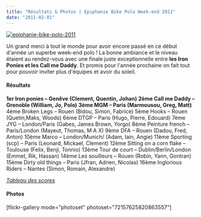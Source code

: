 ```yaml
---
title: "Résultats & Photos | Epiphanie Bike Polo Week-end 2011"
date: "2011-02-01"
---
```


[![](http://www.guidoline.com/wp-content/uploads/2011/02/epiphanie-bike-polo-2011.jpg "epiphanie-bike-polo-2011")](http://www.guidoline.com/wp-content/uploads/2011/02/epiphanie-bike-polo-2011.jpg)

Un grand merci à tout le monde pour avoir encore passé en ce début d'année un superbe week-end polo ! La bonne ambiance et le niveau étaient au rendez-vous avec une finale juste exceptionnelle entre **les Iron Ponies et les Call me Daddy**. Et promis pour l'année prochaine on fait tout pour pouvoir inviter plus d'équipes et avoir du soleil.

#### Résultats

**1er Iron ponies – Genêve (Clement, Quentin, Johan)** **2ème Call me Daddy – Grenoble (William, Jo, Polo)** **3ème MGM – Paris (Marmousou, Greg, Matt)** 4ème Broken Legs – Rouen (Bidou, Simon, Fabrice) 5ème Hooks – Rouen (Quetin,Maks, Woods) 6ème DTGP – Paris (Hugo, Pierre, Edouard) 7ème JYG – London/Paris (Gabes, James Brown, Yorgo) 8ème Peinture french – Paris/London (Mayeut, Thomas, M A X) 9ème DFA – Rouen (Dadou, Fred, Anton) 10ème Marco – London/Munich/ (Adam, Iain, Angie) 11ème Sporting (scp) – Paris (Leonard, Mickael, Clement) 12ème Sitting on a corn flake – Toulouse (Felix, Benji, Tonnio) 13ème Tour de court – Dublin/Berlin/London (Emmet, Rik, Hassan) 14ème Les souilleurs – Rouen (Robin, Yann, Gontran) 15ème Dirty old things – Paris (Jfran, Adrien, Nicolas) 16ème Inglorious Riders – Nantes (Simon, Romain, Alexandre)

[_Tableau des scores_](https://spreadsheets.google.com/ccc?key=0Auru87o84H25dHpzRHhNUG5TX1BOMlZfQTByRmROdXc&hl=en#gid=0)

#### Photos

\[flickr-gallery mode="photoset" photoset="72157625820863557"\]
